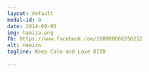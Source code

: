 ```yaml
---
layout: default
modal-id: 9
date: 2014-09-05
img: hamiza.png
fb: https://www.facebook.com/100000666356252
alt: Hamiza
tagline: Keep Calm and Love BITD

---
```

